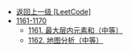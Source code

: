 - [返回上一级 [LeetCode]](LeetCode/)
- [1161-1170](LeetCode/1161-1170/)
  - [1161. 最大层内元素和（中等）](LeetCode/1161-1170/1161.%20最大层内元素和（中等）.md)
  - [1162. 地图分析（中等）](LeetCode/1161-1170/1162.%20地图分析（中等）.md)
